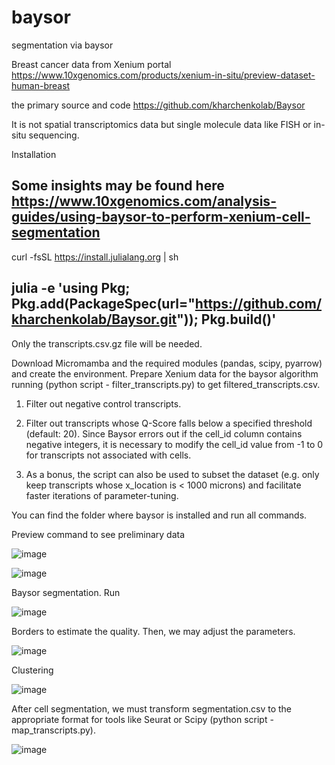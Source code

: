 # baysor
segmentation via baysor

Breast cancer data from Xenium portal
https://www.10xgenomics.com/products/xenium-in-situ/preview-dataset-human-breast

the primary source and code
https://github.com/kharchenkolab/Baysor

It is not spatial transcriptomics data but single molecule data like FISH or in-situ sequencing.

Installation

Some insights may be found here
https://www.10xgenomics.com/analysis-guides/using-baysor-to-perform-xenium-cell-segmentation
-----------------------------
curl -fsSL https://install.julialang.org | sh

julia -e 'using Pkg; Pkg.add(PackageSpec(url="https://github.com/kharchenkolab/Baysor.git")); Pkg.build()'
-----------------------------

Only the transcripts.csv.gz file will be needed.

Download Micromamba and the required modules (pandas, scipy, pyarrow) and create the environment.
Prepare Xenium data for the baysor algorithm running (python script - filter_transcripts.py) to get filtered_transcripts.csv.

1. Filter out negative control transcripts.
   
2. Filter out transcripts whose Q-Score falls below a specified threshold (default: 20).
Since Baysor errors out if the cell_id column contains negative integers, it is necessary to modify the cell_id value from -1 to 0 for transcripts not associated with cells.

3. As a bonus, the script can also be used to subset the dataset (e.g. only keep transcripts whose x_location is < 1000 microns) and facilitate faster iterations of parameter-tuning.

You can find the folder where baysor is installed and run all commands.

Preview command to see preliminary data

![image](https://github.com/Elena983/baysor/assets/68946912/b49d177b-4fc3-46e6-9371-cd30afa46756)

![image](https://github.com/Elena983/baysor/assets/68946912/2883b4cd-3c2b-42c7-932a-afe46421c121)

Baysor segmentation. Run

![image](https://github.com/Elena983/baysor/assets/68946912/38955390-2944-4448-9cea-90b4dd86f6a1)

Borders to estimate the quality. Then, we may adjust the parameters.

![image](https://github.com/Elena983/baysor/assets/68946912/3377553c-3030-4be1-bc12-409aa512a022)

Clustering

![image](https://github.com/Elena983/baysor/assets/68946912/005ab003-7dd0-437a-9193-b99eb5143767)

After cell segmentation, we must transform segmentation.csv to the appropriate format for tools like Seurat or Scipy (python script - map_transcripts.py).

![image](https://github.com/Elena983/baysor/assets/68946912/457f711e-9efb-46a7-a2c1-a80a59e3b08a)








